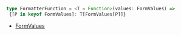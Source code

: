 ```typescript
type FormatterFunction = <T = Function>(values: FormValues) => 
 {[P in keyof FormValues]: T[FormValues[P]]}
```

- [FormValues](/types/FormValues)
